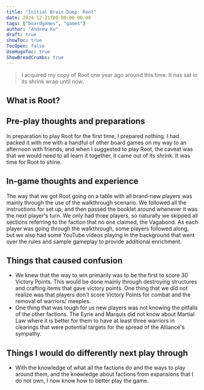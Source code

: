```yaml
---
title: "Initial Brain Dump: Root"
date: 2024-12-21T00:00:00-00:00
tags: ["boardgames", "games"]
author: "Andrew Ku"
draft: true
showToc: true
TocOpen: false
UseHugoToc: true
ShowBreadCrumbs: true
---
```


> I acquired my copy of Root one year ago around this time. It has sat in its shrink wrap until now.

## What is Root?

## Pre-play thoughts and preparations
In preparation to play Root for the first time, I prepared nothing. I had packed it with me with a handful of other board games on my way to an afternoon with friends, and when I suggested to play Root, the caveat was that we would need to all learn it together, it came out of its shrink. It was time for Root to shine. 

## In-game thoughts and experience
The way that we got Root going on a table with all brand-new players was mainly through the use of the walkthrough scenario. We followed all the instructions for set up, and then passed the booklet around whenever it was the next player's turn. We only had three players, so naturally we skipped all sections referring to the faction that no one claimed, the Vagabond. As each player was going through the walkthrough, some players followed along, but we also had some YouTube videos playing in the background that went over the rules and sample gameplay to provide additional enrichment.

## Things that caused confusion
- We knew that the way to win primarily was to be the first to score 30 Victory Points. This would be done mainly through destroying structures and crafting items that gave victory points. One thing that we did not realize was that players don't score Victory Points for combat and the removal of warriors/ meeples. 
- One thing that was tough for us new players was not knowing the pitfalls of the other factions. The Eyrie and Marquis did not know about Martial Law where it is better for them to have at least three warriors in clearings that were potential targets for the spread of the Alliance's sympathy.

## Things I would do differently next play through
- With the knowledge of what all the factions do and the ways to play around them, and the knowledge about factions from expansions that I do not own, I now know how to better play the game. 